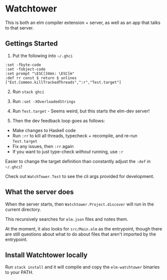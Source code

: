 # Watchtower

This is both an elm compiler extension + server, as well as an app that talks to that server.

## Gettings Started

1. Put the following into `~/.ghci`

```
:set -fbyte-code
:set -fobject-code
:set prompt "\ESC[34mλ: \ESC[m"
:def rr const $ return $ unlines ["Ext.Common.killTrackedThreads",":r","Test.target"]
```

2. Run `stack ghci`

3. Run `:set -XOverloadedStrings`

4. Run `Test.target` - Seems weird, but this starts the elm-dev server!

5. Then the dev feedback loop goes as follows:

- Make changes to Haskell code
- Run `:rr` to kill all threads, typecheck + recompile, and re-run `Test.target`
- Fix any issues, then `:rr` again
- If you want to just type-check _without_ running, use `:r`

Easier to change the target definition than constantly adjust the `:def` in `~/.ghci`!

Check out `WatchTower.Test` to see the cli args provided for development.

## What the server does

When the server starts, then `Watchtower.Project.discover` will run in the current directory.

This recursively searches for `elm.json` files and notes them.

At the moment, it also looks for `src/Main.elm` as the entrypoint, though there are still questions about what to do about files that aren't imported by the entrypoint.

## Install Watchtower locally

Run `stack install` and it will compile and copy the `elm-watchtower` binaries to your PATH.
